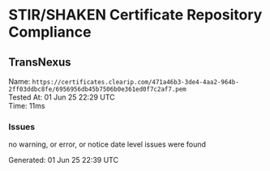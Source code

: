 # STIR/SHAKEN Certificate Repository Compliance

## TransNexus

Name: `https://certificates.clearip.com/471a46b3-3de4-4aa2-964b-2ff03ddbc8fe/6956956db45b7506b0e361ed0f7c2af7.pem`\
Tested At: 01 Jun 25 22:29 UTC\
Time: 11ms

### Issues

no warning, or error, or notice date level issues were found

Generated: 01 Jun 25 22:39 UTC